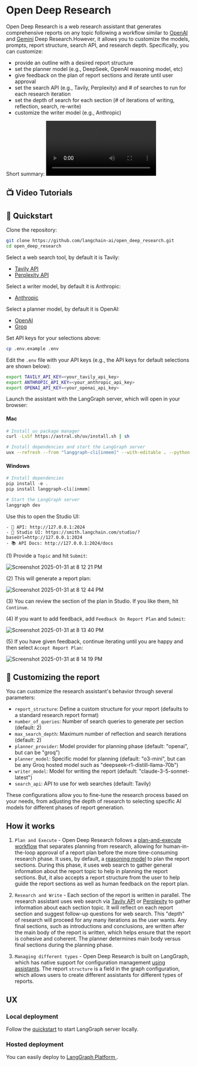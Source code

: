# Open Deep Research
 
Open Deep Research is a web research assistant that generates comprehensive reports on any topic following a workflow similar to [OpenAI](https://openai.com/index/introducing-deep-research/) and [Gemini](https://blog.google/products/gemini/google-gemini-deep-research/) Deep Research.However, it allows you to customize the models, prompts, report structure, search API, and research depth. Specifically, you can customize:

- provide an outline with a desired report structure
- set the planner model (e.g., DeepSeek, OpenAI reasoning model, etc)
- give feedback on the plan of report sections and iterate until user approval 
- set the search API (e.g., Tavily, Perplexity) and # of searches to run for each research iteration
- set the depth of search for each section (# of iterations of writing, reflection, search, re-write)
- customize the writer model (e.g., Anthropic)

Short summary:
<video src="https://github.com/user-attachments/assets/d9a66221-59cf-4c71-916d-33fdf3457fe8" controls></video>

## 📺 Video Tutorials

## 🚀 Quickstart

Clone the repository:
```bash
git clone https://github.com/langchain-ai/open_deep_research.git
cd open_deep_research
```

Select a web search tool, by default it is Tavily:

* [Tavily API](https://tavily.com/)
* [Perplexity API](https://www.perplexity.ai/hub/blog/introducing-the-sonar-pro-api)

Select a writer model, by default it is Anthropic:

* [Anthropic](https://www.anthropic.com/)

Select a planner model, by default it is OpenAI:
* [OpenAI](https://openai.com/)
* [Groq](https://groq.com/)

Set API keys for your selections above:

```bash
cp .env.example .env
```

Edit the `.env` file with your API keys (e.g., the API keys for default selections are shown below):

```bash
export TAVILY_API_KEY=<your_tavily_api_key>
export ANTHROPIC_API_KEY=<your_anthropic_api_key>
export OPENAI_API_KEY=<your_openai_api_key>
```

Launch the assistant with the LangGraph server, which will open in your browser:

#### Mac

```bash
# Install uv package manager
curl -LsSf https://astral.sh/uv/install.sh | sh

# Install dependencies and start the LangGraph server
uvx --refresh --from "langgraph-cli[inmem]" --with-editable . --python 3.11 langgraph dev
```

#### Windows

```powershell
# Install dependencies 
pip install -e .
pip install langgraph-cli[inmem]

# Start the LangGraph server
langgraph dev
```

Use this to open the Studio UI:
```
- 🚀 API: http://127.0.0.1:2024
- 🎨 Studio UI: https://smith.langchain.com/studio/?baseUrl=http://127.0.0.1:2024
- 📚 API Docs: http://127.0.0.1:2024/docs
```

(1) Provide a `Topic` and hit `Submit`:

![Screenshot 2025-01-31 at 8 12 21 PM](https://github.com/user-attachments/assets/70ce93d8-c29f-49ea-9e06-19377d8cac7b)

(2) This will generate a report plan:

![Screenshot 2025-01-31 at 8 12 44 PM](https://github.com/user-attachments/assets/a464e71c-e122-422f-9736-62f8bf0b8777)

(3) You can review the section of the plan in Studio. If you like them, hit `Continue`.

(4) If you want to add feedback, add `Feedback On Report Plan` and `Submit`:

![Screenshot 2025-01-31 at 8 13 40 PM](https://github.com/user-attachments/assets/d82102f3-0adb-4eca-ae96-2fe720b22b71)

(5) If you have given feedback, continue iterating until you are happy and then select `Accept Report Plan`:

![Screenshot 2025-01-31 at 8 14 19 PM](https://github.com/user-attachments/assets/1d693e16-79df-4823-8355-482999546922)

## 📖 Customizing the report

You can customize the research assistant's behavior through several parameters:

- `report_structure`: Define a custom structure for your report (defaults to a standard research report format)
- `number_of_queries`: Number of search queries to generate per section (default: 2)
- `max_search_depth`: Maximum number of reflection and search iterations (default: 2)
- `planner_provider`: Model provider for planning phase (default: "openai", but can be "groq")
- `planner_model`: Specific model for planning (default: "o3-mini", but can be any Groq hosted model such as "deepseek-r1-distill-llama-70b")
- `writer_model`: Model for writing the report (default: "claude-3-5-sonnet-latest")
- `search_api`: API to use for web searches (default: Tavily)

These configurations allow you to fine-tune the research process based on your needs, from adjusting the depth of research to selecting specific AI models for different phases of report generation.

## How it works
   
1. `Plan and Execute` - Open Deep Research follows a [plan-and-execute workflow](https://github.com/assafelovic/gpt-researcher) that separates planning from research, allowing for human-in-the-loop approval of a report plan before the more time-consuming research phase. It uses, by default, a [reasoning model](https://www.youtube.com/watch?v=f0RbwrBcFmc) to plan the report sections. During this phase, it uses web search to gather general information about the report topic to help in planning the report sections. But, it also accepts a report structure from the user to help guide the report sections as well as human feedback on the report plan.
   
2. `Research and Write` - Each section of the report is written in parallel. The research assistant uses web search via [Tavily API](https://tavily.com/) or [Perplexity](https://www.perplexity.ai/hub/blog/introducing-the-sonar-pro-api) to gather information about each section topic. It will reflect on each report section and suggest follow-up questions for web search. This "depth" of research will proceed for any many iterations as the user wants. Any final sections, such as introductions and conclusions, are written after the main body of the report is written, which helps ensure that the report is cohesive and coherent. The planner determines main body versus final sections during the planning phase.

3. `Managing different types` - Open Deep Research is built on LangGraph, which has native support for configuration management [using assistants](https://langchain-ai.github.io/langgraph/concepts/assistants/). The report `structure` is a field in the graph configuration, which allows users to create different assistants for different types of reports. 

## UX

### Local deployment

Follow the [quickstart](#quickstart) to start LangGraph server locally.

### Hosted deployment
 
You can easily deploy to [LangGraph Platform ](https://langchain-ai.github.io/langgraph/concepts/#deployment-options). 
